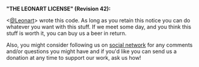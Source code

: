 **"THE LEONART LICENSE" (Revision 42):**

<[@Leonart][1]> wrote this code. As long as you retain this notice you
can do whatever you want with this stuff. If we meet some day, and you think 
this stuff is worth it, you can buy us a beer in return. 

Also, you might consider following us on [social network][2] for any comments and/or 
questions you might have and if you'd like you can send us a donation 
at any time to support our work, ask us how!


  [1]: http://leon-art.fr
  [2]: http://twitter.com/LeonartFR